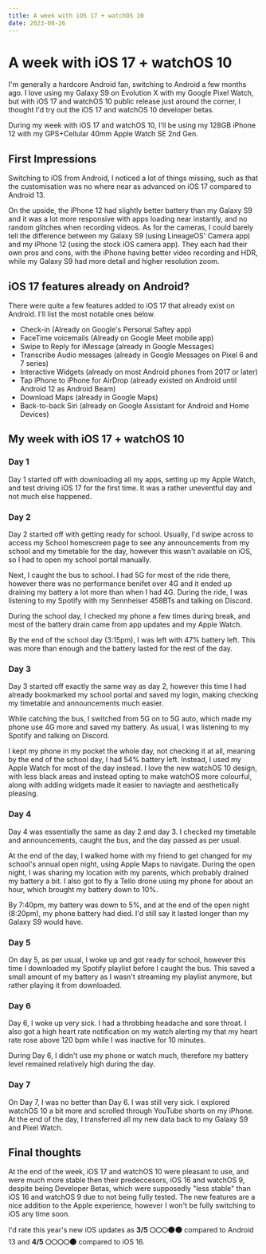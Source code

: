 ```yaml
---
title: A week with iOS 17 + watchOS 10
date: 2023-08-26
---
```


# A week with iOS 17 + watchOS 10
I'm generally a hardcore Android fan, switching to Android a few months ago. I love using my Galaxy S9 on Evolution X with my Google Pixel Watch, but with iOS 17 and watchOS 10 public release just around the corner, I thought I'd try out the iOS 17 and watchOS 10 developer betas.

During my week with iOS 17 and watchOS 10, I'll be using my 128GB iPhone 12 with my GPS+Cellular 40mm Apple Watch SE 2nd Gen.

## First Impressions
Switching to iOS from Android, I noticed a lot of things missing, such as that the customisation was no where near as advanced on iOS 17 compared to Android 13. 

On the upside, the iPhone 12 had slightly better battery than my Galaxy S9 and it was a lot more responsive with apps loading near instantly, and no random glitches when recording videos. As for the cameras, I could barely tell the difference between my Galaxy S9 (using LineageOS' Camera app) and my iPhone 12 (using the stock iOS camera app). They each had their own pros and cons, with the iPhone having better video recording and HDR, while my Galaxy S9 had more detail and higher resolution zoom.

## iOS 17 features already on Android?
There were quite a few features added to iOS 17 that already exist on Android. I'll list the most notable ones below.

- Check-in (Already on Google's Personal Saftey app)
- FaceTime voicemails (Already on Google Meet mobile app)
- Swipe to Reply for iMessage (already in Google Messages)
- Transcribe Audio messages (already in Google Messages on Pixel 6 and 7 series)
- Interactive Widgets (already on most Android phones from 2017 or later)
- Tap iPhone to iPhone for AirDrop (already existed on Android until Android 12 as Android Beam)
- Download Maps (already in Google Maps)
- Back-to-back Siri (already on Google Assistant for Android and Home Devices)

## My week with iOS 17 + watchOS 10

### Day 1
Day 1 started off with downloading all my apps, setting up my Apple Watch, and test driving iOS 17 for the first time. It was a rather uneventful day and not much else happened.

### Day 2
Day 2 started off with getting ready for school. Usually, I'd swipe across to access my School homescreen page to see any announcements from my school and my timetable for the day, however this wasn't available on iOS, so I had to open my school portal manually.

Next, I caught the bus to school. I had 5G for most of the ride there, however there was no performance benifet over 4G and it ended up draining my battery a lot more than when I had 4G. During the ride, I was listening to my Spotify with my Sennheiser 458BTs and talking on Discord.

During the school day, I checked my phone a few times during break, and most of the battery drain came from app updates and my Apple Watch.

By the end of the school day (3:15pm), I was left with 47% battery left. This was more than enough and the battery lasted for the rest of the day.

### Day 3
Day 3 started off exactly the same way as day 2, however this time I had already bookmarked my school portal and saved my login, making checking my timetable and announcements much easier.

While catching the bus, I switched from 5G on to 5G auto, which made my phone use 4G more and saved my battery. As usual, I was listening to my Spotify and talking on Discord.

I kept my phone in my pocket the whole day, not checking it at all, meaning by the end of the school day, I had 54% battery left. Instead, I used my Apple Watch for most of the day instead. I love the new watchOS 10 design, with less black areas and instead opting to make watchOS more colourful, along with adding widgets made it easier to naviagte and aesthetically pleasing.

### Day 4
Day 4 was essentially the same as day 2 and day 3. I checked my timetable and announcements, caught the bus, and the day passed as per usual.

At the end of the day, I walked home with my friend to get changed for my school's annual open night, using Apple Maps to navigate. During the open night, I was sharing my location with my parents, which probably drained my battery a bit. I also got to fly a Tello drone using my phone for about an hour, which brought my battery down to 10%.

By 7:40pm, my battery was down to 5%, and at the end of the open night (8:20pm), my phone battery had died. I'd still say it lasted longer than my Galaxy S9 would have.

### Day 5
On day 5, as per usual, I woke up and got ready for school, however this time I downloaded my Spotify playlist before I caught the bus. This saved a small amount of my battery as I wasn't streaming my playlist anymore, but rather playing it from downloaded.

### Day 6
Day 6, I woke up very sick. I had a throbbing headache and sore throat. I also got a high heart rate notification on my watch alerting my that my heart rate rose above 120 bpm while I was inactive for 10 minutes.

During Day 6, I didn't use my phone or watch much, therefore my battery level remained relatively high during the day.

### Day 7 
On Day 7, I was no better than Day 6. I was still very sick. I explored watchOS 10 a bit more and scrolled through YouTube shorts on my iPhone. At the end of the day, I transferred all my new data back to my Galaxy S9 and Pixel Watch.

## Final thoughts
At the end of the week, iOS 17 and watchOS 10 were pleasant to use, and were much more stable then their predeccesors, iOS 16 and watchOS 9, despite being Developer Betas, which were supposedly "less stable" than iOS 16 and watchOS 9 due to not being fully tested. The new features are a nice addition to the Apple experience, however I won't be fully switching to iOS any time soon.

I'd rate this year's new iOS updates as **3/5 🌕🌕🌕🌑🌑** compared to Android 13 and **4/5 🌕🌕🌕🌕🌑** compared to iOS 16.

